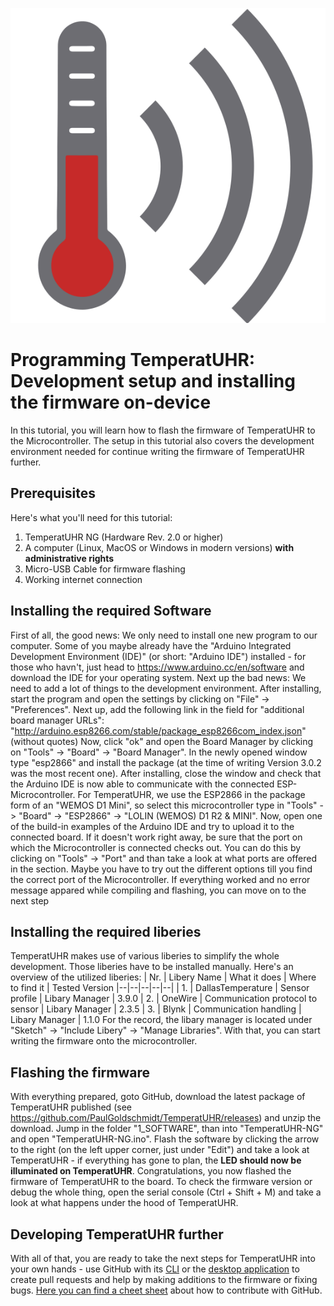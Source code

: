 ﻿![TemperatUHR Logo](https://raw.githubusercontent.com/PaulGoldschmidt/TemperatUHR/b37c3481bf3908ecba21f54f1f9f180c2d73fb7e/3_RESOURCES/Logo/TemperatUHR-Logo.svg)
# Programming TemperatUHR: Development setup and installing the firmware on-device
In this tutorial, you will learn how to flash the firmware of TemperatUHR to the Microcontroller. The setup in this tutorial also covers the development environment needed for continue writing the firmware of TemperatUHR further.
## Prerequisites
Here's what you'll need for this tutorial:
 1. TemperatUHR NG (Hardware Rev. 2.0 or higher)
 2. A computer (Linux, MacOS or Windows in modern versions) **with administrative rights**
 3. Micro-USB Cable for firmware flashing
 4. Working internet connection
## Installing the required Software
First of all, the good news: We only need to install one new program to our computer. Some of you maybe already have the "Arduino Integrated Development Environment (IDE)" (or short: "Arduino IDE") installed - for those who havn't, just head to https://www.arduino.cc/en/software and download the IDE for your operating system. Next up the bad news: We need to add a lot of things to the development environment.
After installing, start the program and open the settings by clicking on "File" -> "Preferences". Next up, add the following link in the field for "additional board manager URLs":
"http://arduino.esp8266.com/stable/package_esp8266com_index.json" (without quotes)
Now, click "ok" and open the Board Manager by clicking on "Tools" -> "Board" -> "Board Manager". In the newly opened window type "esp2866" and install the package (at the time of writing Version 3.0.2 was the most recent one). After installing, close the window and check that the Arduino IDE is now able to communicate with the connected ESP-Microcontroller. For TemperatUHR, we use the ESP2866 in the package form of an "WEMOS D1 Mini", so select this microcontroller type in "Tools" -> "Board" -> "ESP2866" -> "LOLIN (WEMOS) D1 R2 & MINI". Now, open one of the build-in examples of the Arduino IDE and try to upload it to the connected board. If it doesn't work right away, be sure that the port on which the Microcontroller is connected checks out. You can do this by clicking on "Tools" -> "Port" and than take a look at what ports are offered in the section. Maybe you have to try out the different options till you find the correct port of the Microcontroller. If everything worked and no error message appared while compiling and flashing, you can move on to the next step
## Installing the required liberies
TemperatUHR makes use of various liberies to simplify the whole development. Those liberies have to be installed manually. Here's an overview of the utilized liberies:
| Nr. | Libery Name | What it does | Where to find it | Tested Version
|--|--|--|--|--|
| 1. | DallasTemperature | Sensor profile | Libary Manager | 3.9.0
| 2. | OneWire | Communication protocol to sensor | Libary Manager | 2.3.5
| 3. | Blynk | Communication handling | Libary Manager | 1.1.0
For the record, the libary manager is located under "Sketch" -> "Include Libery" -> "Manage Libraries".
With that, you can start writing the firmware onto the microcontroller.
## Flashing the firmware
With everything prepared, goto GitHub, download the latest package of TemperatUHR published (see https://github.com/PaulGoldschmidt/TemperatUHR/releases) and unzip the download. Jump in the folder "1_SOFTWARE", than into "TemperatUHR-NG" and open "TemperatUHR-NG.ino". Flash the software by clicking the arrow to the right (on the left upper corner, just under "Edit") and take a look at TemperatUHR - if everything has gone to plan, the **LED should now be illuminated on TemperatUHR**. Congratulations, you now flashed the firmware of TemperatUHR to the board. To check the firmware version or debug the whole thing, open the serial console (Ctrl + Shift + M) and take a look at what happens under the hood of TemperatUHR.
## Developing TemperatUHR further
With all of that, you are ready to take the next steps for TemperatUHR into your own hands - use GitHub with its [CLI](https://cli.github.com/) or the [desktop application](https://desktop.github.com/) to create pull requests and help by making additions to the firmware or fixing bugs. [Here you can find a cheet sheet](https://education.github.com/git-cheat-sheet-education.pdf) about how to contribute with GitHub.
